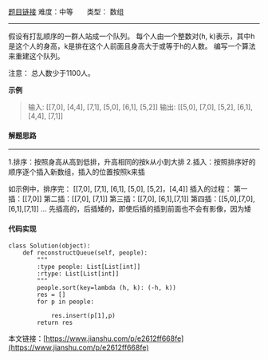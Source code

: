  [题目链接](https://leetcode-cn.com/problems/queue-reconstruction-by-height/)
难度：中等          &nbsp;&nbsp;&nbsp;&nbsp;&nbsp;&nbsp;类型：  数组
***
 假设有打乱顺序的一群人站成一个队列。 每个人由一个整数对(h, k)表示，其中h是这个人的身高，k是排在这个人前面且身高大于或等于h的人数。 编写一个算法来重建这个队列。

注意：
总人数少于1100人。

 
**示例**
> 输入:
[[7,0], [4,4], [7,1], [5,0], [6,1], [5,2]]
输出:
[[5,0], [7,0], [5,2], [6,1], [4,4], [7,1]]

#### 解题思路
***
 1.排序：按照身高从高到低排，升高相同的按k从小到大排
2.插入：按照排序好的顺序逐个插入新数组，插入的位置按照k来插

如示例中，排序完：
[[7,0], [7,1], [6,1], [5,0], [5,2]，[4,4]]
插入的过程：
第一插：[[7,0]]
第二插：[[7,0], [7,1]]
第三插：[[7,0], [6,1],[7,1]]
第四插：[[5,0],[7,0], [6,1],[7,1]]
...
先插高的，后插矮的，即使后插的插到前面也不会有影像，因为矮


#### 代码实现
```
class Solution(object):
    def reconstructQueue(self, people):
        """
        :type people: List[List[int]]
        :rtype: List[List[int]]
        """
        people.sort(key=lambda (h, k): (-h, k))
        res = []
        for p in people:
             
            res.insert(p[1],p)
        return res
```

本文链接：[https://www.jianshu.com/p/e2612ff668fe](https://www.jianshu.com/p/e2612ff668fe)
